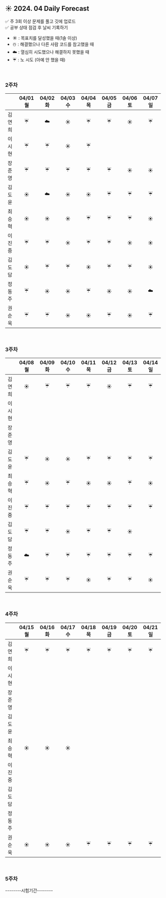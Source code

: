 ## ☀️ 2024. 04 Daily Forecast

✅ 주 3회 이상 문제를 풀고 깃에 업로드    
✅ 공부 상태 점검 후 날씨 기록하기 
- ☀️ : 목표치를 달성했을 때(1솔 이상)
- ☃️ : 해결했으나 다른 사람 코드를 참고했을 때
- ☁️ : 열심히 시도했으나 해결하지 못했을 때
- ☔ : 노 시도 (아예 안 했을 때)

<br>

### 2주차

  
|      | 04/01 월 | 04/02 화 | 04/03 수 | 04/04 목 | 04/05 금 | 04/06 토 | 04/07 일 |
|------|:-----:|:-----:|:-----:|:-----:|:-----:|:-----:|:-----:|
| 김연희 |☔|☁️|☀️|☔|☔|☀️|☔|
| 이시현 | ☔|☔ |☀️ | ☔| | | |
| 장준영 | ☔| ☔|☔ |☔ |☔ | ☀️|☀️ |
| 김도윤 |☀️|☁️|☀️|☀️|☔|☔|☔|
| 최승혁 | ☀️|☀️ |☀️ |☔ | ☔| ☔| ☀️|
| 이진중 |☔|☔|  ☀️| ☔| ☔| ☀️| ☀️|
| 김도담 |☀️ |☔ |☔ |☀️ |☔ |☔ |☀️ |
| 정동주 | ☔|☀️ | ☀️| ☔|☀️ |☀️ | ☁️|
| 권순욱 |☔ |☔ |☀️ |☀️ |☔ |☀️ |☔ |


<br>

### 3주차

  
|      | 04/08 월 | 04/09 화 | 04/10 수 | 04/11 목 | 04/12 금 | 04/13 토 | 04/14 일 |
|------|:-----:|:-----:|:-----:|:-----:|:-----:|:-----:|:-----:|
| 김연희 |☀️|☔|☔|☔|☀️|☔|☔|
| 이시현 ||||||||
| 장준영 ||||||||
| 김도윤 |☔|☀️|☀️|☔|☔|☔|☔|
| 최승혁 |☔|☀️|☔|☀️|☀️|☔|☀️|
| 이진중 |☔|☔|☔|☔|☔|☔|☔|
| 김도담 |☔|☔|☀️|☔|☔|☀️||
| 정동주 | ☁️|☔|☔|☔|☔|☔|☔|
| 권순욱 |☔|☔|☔|☀️|☔|☔|☀️|


<br>

### 4주차

|      | 04/15 월 | 04/16 화 | 04/17 수 | 04/18 목 | 04/19 금 | 04/20 토 | 04/21 일 |
|------|:-----:|:-----:|:-----:|:-----:|:-----:|:-----:|:-----:|
| 김연희 |☔|☔|☔|☔|☔|☔|☔|
| 이시현 ||||||||
| 장준영 ||||||||
| 김도윤 ||||||||
| 최승혁 |☀️|☀️|☀️|||||
| 이진중 ||||||||
| 김도담 ||||||||
| 정동주 | |||||||
| 권순욱 |☀️|☀️|☀️|☔|☔|☔|☔|


<br>

### 5주차
--------시험기간--------




